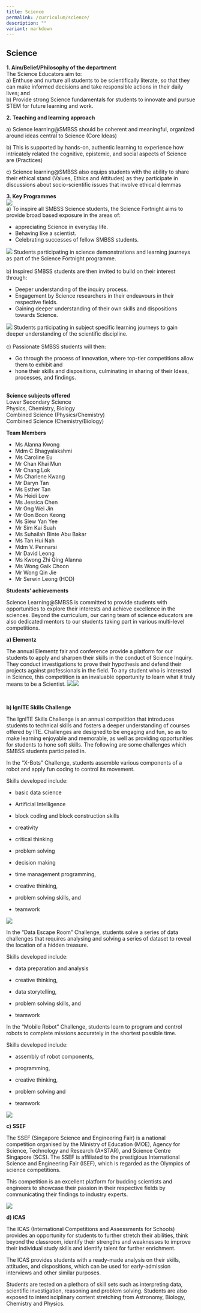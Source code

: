 ```yaml
---
title: Science
permalink: /curriculum/science/
description: ""
variant: markdown
---
```

## Science


**1. Aim/Belief/Philosophy of the department**
<br>The Science Educators aim to:<br>
a) Enthuse and nurture all students to be scientifically literate, so that they can make informed decisions and take responsible actions in their daily lives; and<br>
b) Provide strong Science fundamentals for students to innovate and pursue STEM for future learning and work.


**2. Teaching and learning approach**  

a) Science learning@SMBSS should be coherent and meaningful, organized around ideas central to Science (Core Ideas)
    
b)  This is supported by hands-on, authentic learning to experience how intricately related the cognitive, epistemic, and social aspects of Science are (Practices)
    
c)  Science learning@SMBSS also equips students with the ability to share their ethical stand (Values, Ethics and Attitudes) as they participate in discussions about socio-scientific issues that involve ethical dilemmas
  

**3. Key Programmes**  
![](/images/KeyProg.jpg)
<br>
a) To inspire all SMBSS Science students, the Science Fortnight aims to provide broad based exposure in the areas of:<br>
* appreciating Science in everyday life.<br>
* Behaving like a scientist.<br>
* Celebrating successes of fellow SMBSS students.

![](/images/Keyprog2.jpg)
Students participating in science demonstrations and learning journeys as part of the Science Fortnight programme. <br><br>
b) Inspired SMBSS students are then invited to build on their interest through:<br>
* Deeper understanding of the inquiry process. <br>
* Engagement by Science researchers in their endeavours in their respective fields. <br> 
* Gaining deeper understanding of their own skills and dispositions towards Science.  

![](/images/KeyProg3.jpg)
Students participating in subject specific learning journeys to gain deeper understanding of the scientific discipline. <br><br>
c) Passionate SMBSS students will then:<br>
* Go through the process of innovation, where top-tier competitions allow them to exhibit and
* hone their skills and dispositions, culminating in sharing of their Ideas, processes, and findings. 
<br><br>

**Science subjects offered**
<br>
Lower Secondary Science<br>
Physics, Chemistry, Biology<br>
Combined Science (Physics/Chemistry)<br>
Combined Science (Chemistry/Biology)<br>


**Team Members**

* Ms Alanna Kwong
* Mdm C Bhagyalakshmi
* Ms Caroline Eu
* Mr Chan Khai Mun
* Mr Chang Lok
* Ms Charlene Kwang
* Mr Daryn Tan
* Ms Esther Tan
* Ms Heidi Low
* Ms Jessica Chen
* Mr Ong Wei Jin
* Mr Oon Boon Keong
* Ms Siew Yan Yee
* Mr Sim Kai Suah
* Ms Suhailah Binte Abu Bakar
* Ms Tan Hui Nah
* Mdm V. Pennarsi
* Mr David Leong
* Ms Kwong Zhi Qing Alanna
* Ms Wong Gaik Choon
* Mr Wong Qin Jie
* Mr Serwin Leong (HOD)



**Students’ achievements**
    

Science Learning@SMBSS is committed to provide students with opportunities to explore their interests and achieve excellence in the sciences. Beyond the curriculum, our caring team of science educators are also dedicated mentors to our students taking part in various multi-level competitions.



**a) Elementz**
    

The annual Elementz fair and conference provide a platform for our students to apply and sharpen their skills in the conduct of Science Inquiry. They conduct investigations to prove their hypothesis and defend their projects against professionals in the field. To any student who is interested in Science, this competition is an invaluable opportunity to learn what it truly means to be a Scientist.
![](/images/Elementz.jpg)![](/images/Elementz2.jpg)

<br>

**b) IgnITE Skills Challenge**
    

The IgnITE Skills Challenge is an annual competition that introduces students to technical skills and fosters a deeper understanding of courses offered by ITE. Challenges are designed to be engaging and fun, so as to make learning enjoyable and memorable, as well as providing opportunities for students to hone soft skills. The following are some challenges which SMBSS students participated in.



In the “X-Bots” Challenge, students assemble various components of a robot and apply fun coding to control its movement.&nbsp;

  

Skills developed include:

*   basic data science
    
*   Artificial Intelligence
    
*   block coding and block construction skills
    
*   creativity
    
*   critical thinking
    
*   problem solving
    
*   decision making
    
*   time management programming,&nbsp;
    
*   creative thinking,&nbsp;
    
*   problem solving skills, and&nbsp;
    
*   teamwork
    
![](/images/Data_escape1.jpg)


In the “Data Escape Room” Challenge, students solve a series of data challenges that requires analysing and solving a series of dataset to reveal the location of a hidden treasure.

  

Skills developed include:

*   data preparation and analysis
    
*   creative thinking,
    
*   data storytelling,
    
*   problem solving skills, and&nbsp;
    
*   teamwork
    


In the “Mobile Robot” Challenge, students learn to program and control robots to complete missions accurately in the shortest possible time.

  

Skills developed include:

*   assembly of robot components,
    
*   programming,
    
*   creative thinking,
    
*   problem solving and&nbsp;
    
*   teamwork
    
![](/images/Mobile_robot.jpg)

**c) SSEF**
 
The SSEF (Singapore Science and Engineering Fair) is a national competition organised by the Ministry of Education (MOE), Agency for Science, Technology and Research (A\*STAR), and Science Centre Singapore (SCS). The SSEF is affiliated to the prestigious International Science and Engineering Fair (ISEF), which is regarded as the Olympics of science competitions.

 
This competition is an excellent platform for budding scientists and engineers to showcase their passion in their respective fields by communicating their findings to industry experts.

![](/images/SSEF.jpg)

**d)  ICAS**
    

The ICAS (International Competitions and Assessments for Schools) provides an opportunity for students to further stretch their abilities, think beyond the classroom, identify their strengths and weaknesses to improve their individual study skills and identify talent for further enrichment.&nbsp;
 

The ICAS provides students with a ready-made analysis on their skills, attitudes, and dispositions, which can be used for early-admission interviews and other similar purposes.


Students are tested on a plethora of skill sets such as interpreting data, scientific investigation, reasoning and problem solving. Students are also exposed to interdisciplinary content stretching from Astronomy, Biology, Chemistry and Physics.

